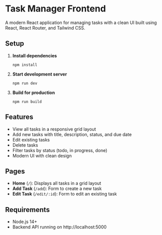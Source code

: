 # Task Manager Frontend

A modern React application for managing tasks with a clean UI built using React, React Router, and Tailwind CSS.

## Setup

1. **Install dependencies**
   ```
   npm install
   ```

2. **Start development server**
   ```
   npm run dev
   ```

3. **Build for production**
   ```
   npm run build
   ```

## Features

- View all tasks in a responsive grid layout
- Add new tasks with title, description, status, and due date
- Edit existing tasks
- Delete tasks
- Filter tasks by status (todo, in progress, done)
- Modern UI with clean design

## Pages

- **Home** (`/`): Displays all tasks in a grid layout
- **Add Task** (`/add`): Form to create a new task
- **Edit Task** (`/edit/:id`): Form to edit an existing task

## Requirements

- Node.js 14+
- Backend API running on http://localhost:5000